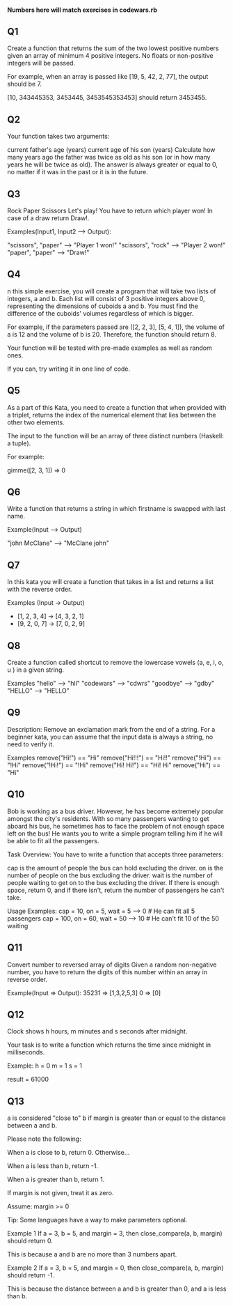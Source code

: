 #### Numbers here will match exercises in codewars.rb ####

## Q1 ##

Create a function that returns the sum of the two lowest positive numbers given an array of minimum 4 positive integers. No floats or non-positive integers will be passed.

For example, when an array is passed like [19, 5, 42, 2, 77], the output should be 7.

[10, 343445353, 3453445, 3453545353453] should return 3453455.

## Q2 ##

Your function takes two arguments:

current father's age (years)
current age of his son (years)
Сalculate how many years ago the father was twice as old as his son (or in how many years he will be twice as old). The answer is always greater or equal to 0, no matter if it was in the past or it is in the future.

## Q3 ##

Rock Paper Scissors
Let's play! You have to return which player won! In case of a draw return Draw!.

Examples(Input1, Input2 --> Output):

"scissors", "paper" --> "Player 1 won!"
"scissors", "rock" --> "Player 2 won!"
"paper", "paper" --> "Draw!"

## Q4 ##

n this simple exercise, you will create a program that will take two lists of integers, a and b. Each list will consist of 3 positive integers above 0, representing the dimensions of cuboids a and b. You must find the difference of the cuboids' volumes regardless of which is bigger.

For example, if the parameters passed are ([2, 2, 3], [5, 4, 1]), the volume of a is 12 and the volume of b is 20. Therefore, the function should return 8.

Your function will be tested with pre-made examples as well as random ones.

If you can, try writing it in one line of code.

## Q5 ##

As a part of this Kata, you need to create a function that when provided with a triplet, returns the index of the numerical element that lies between the other two elements.

The input to the function will be an array of three distinct numbers (Haskell: a tuple).

For example:

gimme([2, 3, 1]) => 0

## Q6 ##
Write a function that returns a string in which firstname is swapped with last name.

Example(Input --> Output)

"john McClane" --> "McClane john"

## Q7 ##

In this kata you will create a function that takes in a list and returns a list with the reverse order.

Examples (Input -> Output)
* [1, 2, 3, 4]  -> [4, 3, 2, 1]
* [9, 2, 0, 7]  -> [7, 0, 2, 9]

## Q8 ##

Create a function called shortcut to remove the lowercase vowels (a, e, i, o, u ) in a given string.

Examples
"hello"     -->  "hll"
"codewars"  -->  "cdwrs"
"goodbye"   -->  "gdby"
"HELLO"     -->  "HELLO"

## Q9 ##

Description:
Remove an exclamation mark from the end of a string. For a beginner kata, you can assume that the input data is always a string, no need to verify it.

Examples
remove("Hi!") == "Hi"
remove("Hi!!!") == "Hi!!"
remove("!Hi") == "!Hi"
remove("!Hi!") == "!Hi"
remove("Hi! Hi!") == "Hi! Hi"
remove("Hi") == "Hi"

## Q10 ##
Bob is working as a bus driver. However, he has become extremely popular amongst the city's residents. With so many passengers wanting to get aboard his bus, he sometimes has to face the problem of not enough space left on the bus! He wants you to write a simple program telling him if he will be able to fit all the passengers.

Task Overview:
You have to write a function that accepts three parameters:

cap is the amount of people the bus can hold excluding the driver.
on is the number of people on the bus excluding the driver.
wait is the number of people waiting to get on to the bus excluding the driver.
If there is enough space, return 0, and if there isn't, return the number of passengers he can't take.

Usage Examples:
cap = 10, on = 5, wait = 5 --> 0 # He can fit all 5 passengers
cap = 100, on = 60, wait = 50 --> 10 # He can't fit 10 of the 50 waiting

## Q11 ##

Convert number to reversed array of digits
Given a random non-negative number, you have to return the digits of this number within an array in reverse order.

Example(Input => Output):
35231 => [1,3,2,5,3]
0 => [0]

## Q12 ##
Clock shows h hours, m minutes and s seconds after midnight.

Your task is to write a function which returns the time since midnight in milliseconds.

Example:
h = 0
m = 1
s = 1

result = 61000

## Q13 ## 
a is considered "close to" b if margin is greater than or equal to the distance between a and b.

Please note the following:

When a is close to b, return 0.
Otherwise...

When a is less than b, return -1.

When a is greater than b, return 1.

If margin is not given, treat it as zero.

Assume: margin >= 0

Tip: Some languages have a way to make parameters optional.

Example 1
If a = 3, b = 5, and margin = 3, then close_compare(a, b, margin) should return 0.

This is because a and b are no more than 3 numbers apart.

Example 2
If a = 3, b = 5, and margin = 0, then close_compare(a, b, margin) should return -1.

This is because the distance between a and b is greater than 0, and a is less than b.